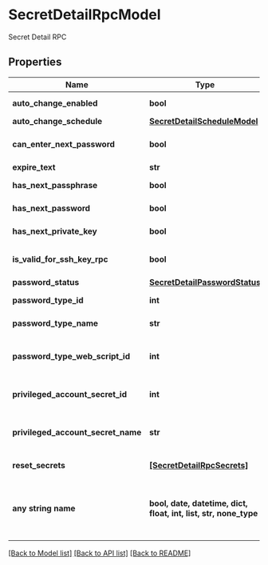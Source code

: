 # SecretDetailRpcModel

Secret Detail RPC

## Properties
Name | Type | Description | Notes
------------ | ------------- | ------------- | -------------
**auto_change_enabled** | **bool** | AutoChange Enabled | [optional] 
**auto_change_schedule** | [**SecretDetailScheduleModel**](SecretDetailScheduleModel.md) |  | [optional] 
**can_enter_next_password** | **bool** | Can Enter Next Password | [optional] 
**expire_text** | **str** | Expire Text | [optional] 
**has_next_passphrase** | **bool** | Has Next Passphrase | [optional] 
**has_next_password** | **bool** | Has Next Password | [optional] 
**has_next_private_key** | **bool** | Has Next Private Key | [optional] 
**is_valid_for_ssh_key_rpc** | **bool** | is Valid For SSH Key RPC | [optional] 
**password_status** | [**SecretDetailPasswordStatus**](SecretDetailPasswordStatus.md) |  | [optional] 
**password_type_id** | **int** | Password Type Id | [optional] 
**password_type_name** | **str** | Password Type Name | [optional] 
**password_type_web_script_id** | **int** | Password Type WebScript Id | [optional] 
**privileged_account_secret_id** | **int** | Priviliged Account Secret Id | [optional] 
**privileged_account_secret_name** | **str** | Priviliged Account Secret Name | [optional] 
**reset_secrets** | [**[SecretDetailRpcSecrets]**](SecretDetailRpcSecrets.md) | Reset Secrets | [optional] 
**any string name** | **bool, date, datetime, dict, float, int, list, str, none_type** | any string name can be used but the value must be the correct type | [optional]

[[Back to Model list]](../README.md#documentation-for-models) [[Back to API list]](../README.md#documentation-for-api-endpoints) [[Back to README]](../README.md)


